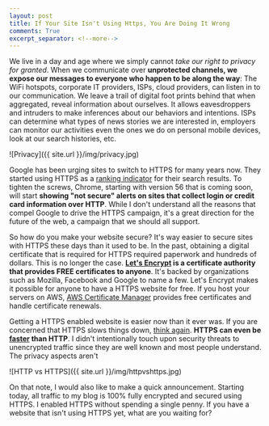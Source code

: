 ```yaml
---
layout: post
title: If Your Site Isn't Using Https, You Are Doing It Wrong
comments: True
excerpt_separator: <!--more-->
---
```


We live in a day and age where we simply cannot *take our right to privacy for granted*. When we communicate over **unprotected channels, we expose our messages to everyone who happen to be along the way**: The WiFi hotspots, corporate IT providers, ISPs, cloud providers, can listen in to our communication. We leave a trail of digital foot prints behind that when aggregated, reveal information about ourselves. It allows eavesdroppers and intruders to make inferences about our behaviors and intentions. ISPs can determine what types of news stories we are interested in, employers can monitor our activities even the ones we do on personal mobile devices, look at our search histories, etc.

![Privacy]({{ site.url }}/img/privacy.jpg)


Google has been urging sites to switch to HTTPS for many years now. They started using HTTPS as a [ranking indicator](https://webmasters.googleblog.com/2014/08/https-as-ranking-signal.html) for their search results. To tighten the screws, Chrome, starting with version 56 that is coming soon, will start **showing "not secure" alerts on sites that collect login or credit card information over HTTP**. While I don't understand all the reasons that compel Google to drive the HTTPS campaign, it's a great direction for the future of the web, a campaign that we should all support.

So how do you make your website secure? It's way easier to secure sites with HTTPS these days than it used to be. In the past, obtaining a digital certificate that is required for HTTPS required paperwork and hundreds of dollars. This is no longer the case. **[Let's Encrypt](https://letsencrypt.org/) is a certificate authority that provides FREE certificates to anyone**. It's backed by organizations such as Mozilla, Facebook and Google to name a few. Let's Encrypt makes it possible for anyone to have a HTTPS website for free. If you host your servers on AWS, [AWS Certificate Manager](https://aws.amazon.com/blogs/aws/new-aws-certificate-manager-deploy-ssltls-based-apps-on-aws/) provides free certificates and handle certificate renewals.

Getting a HTTPS enabled website is easier now than it ever was. If you are concerned that HTTPS slows things down, [think again](https://istlsfastyet.com/). **HTTPS can even be [faster](https://www.troyhunt.com/i-wanna-go-fast-https-massive-speed-advantage/) than HTTP**. I didn't intentionally touch upon security threats to unencrypted traffic since they are well known and most people understand. The privacy aspects aren't

![HTTP vs HTTPS]({{ site.url }}/img/httpvshttps.jpg)

On that note, I would also like to make a quick announcement. Starting today, all traffic to my blog is 100% fully encrypted and secured using HTTPS. I enabled HTTPS without spending a single penny. If you have a website that isn't using HTTPS yet, what are you waiting for?
